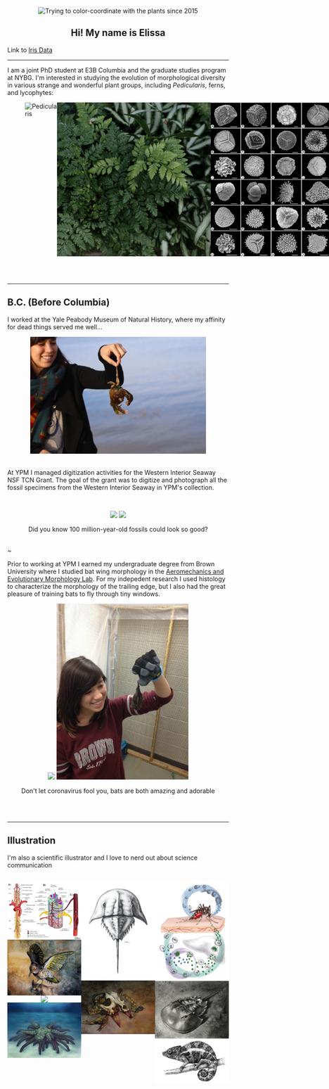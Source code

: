 <head>
<style>
#photos {
  /* Prevent vertical gaps */
  line-height: 0;
   
  -webkit-column-count: 3;
  -webkit-column-gap:   0px;
  -moz-column-count:    3;
  -moz-column-gap:      0px;
  column-count:         3;
  column-gap:           0px;  
}

#photos img {
  /* Just in case there are inline attributes */
  width: 100% !important;
  height: auto !important;
}

h2 {
    font-family: "Trebuchet MS", Tahoma, sans-serif;
    font-size: 1.5em;
    font-weight: 100;

}

p{
    font-family: "Trebuchet MS", Tahoma, sans-serif;
    }

figcaption{
    font-family: "Courier New", Courier, monospace;
    font-weight: 100;
    font-color: #6C3483;
    padding-top: -0.5em;

    }

a{
    font-color = #C8E19C !important;
}

a.hover{
    transition: all 0.375s cubic-bezier(0.4, 0, 0.2, 1);
    font-color = #A991E8 !imporant;
}

  </style>
</head>

<script>NekoType="socks"</script>
<p id=nl><script src="https://webneko.net/n20171213.js"></script><a 
href="https://webneko.net"></a></p>

<p style="text-align: center;">
<img src="photos/elissa1.jpg" title="Trying to color-coordinate with the plants since 2015" width="500"/><br></p>

<center><h2> Hi! My name is Elissa</h2></center>

Link to [Iris Data](data/iris-data-dirty.csv)

---

I am a joint PhD student at E3B Columbia and the graduate studies program at NYBG. 
I'm interested in studying the evolution of morphological diversity in various strange and wonderful plant groups, including *Pedicularis*, ferns, and lycophytes:

<figure style="display:flex">
  <img src="photos/pedicularis_diversity.png" height="350" title="Pedicularis"/>
  <img src="photos/ferns.jpg" title="ferns" height="350" title="Ferns"/>
  <img src="photos/lyco_diversity.png" height="350" title="Lycophytes"/>
  </figure>


<br><br>

---

## B.C. (Before Columbia)

I worked at the Yale Peabody Museum of Natural History, where my affinity for dead things served me well...

<center>
<img src="photos/elissa2.jpg" title="Picking up dead things since my Mom couldn't tell me not to" width="400"/><br><br>
</center>

At YPM I managed digitization activities for the Western Interior Seaway NSF TCN Grant. The goal of the grant was to digitize and photograph all the fossil specimens from the Western Interior Seaway in YPM's collection.

<br>
<center>
<p float="left">
  <img src="photos/amm1.JPG" height="300"/>
  <img src="photos/amm2.JPG" height="300"/>
   <figcaption>Did you know 100 million-year-old fossils could look so good?</figcaption>
<br></p>
</center>

 ~

Prior to working at YPM I earned my undergraduate degree from Brown University where I studied bat wing morphology in the [Aeromechanics and Evolutionary Morphology Lab](https://www.brown.edu/Departments/EEB/EML/). For my indepedent research I used histology to characterize the morphology of the trailing edge, but I also had the great pleasure of training bats to fly through tiny windows.

<center>
<p float="left">
  <img src = "https://j.gifs.com/K1PZW8.gif" height="400">
<img src="photos/ebat.jpeg" height="400" title="What can I say, I like to hold things and look at them"/>
<figcaption>Don't let coronavirus fool you, bats are both amazing and adorable</figcaption>
</p>
</center>
<br>

<br>

---

## Illustration

I'm  also a scientific illustrator and I love to nerd out about science  communication

<br>
<center>
 <section id="photos">
  <img src="photos/illustration/spinalcord.jpg" alt="Spinal cord">
  <img src="photos/illustration/flicker.jpg" />
  <img src="photos/illustration/pitcher.png"/>
  <img src="photos/illustration/darker.jpeg" alt="cthulu">
  <img src="photos/illustration/horseshoe.jpg" />
  <img src="photos/illustration/autumn.jpg"/>
  <img src="photos/illustration/mosquito.png"/>
  <img src="photos/illustration/horseshoecrab_ink.png"/>
  <img src="photos/illustration/cham.png"/>
</section>
</center>

<br><br>